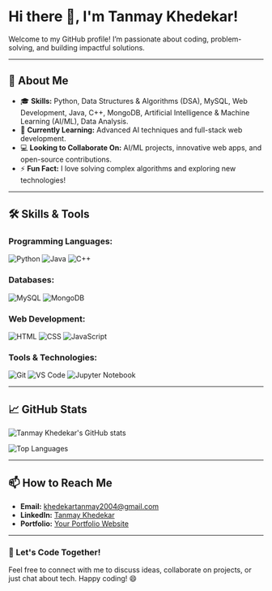 # Hi there 👋, I'm Tanmay Khedekar!

Welcome to my GitHub profile! I’m passionate about coding, problem-solving, and building impactful solutions.

---

## 🌟 About Me

- 🎓 **Skills:** Python, Data Structures & Algorithms (DSA), MySQL, Web Development, Java, C++, MongoDB, Artificial Intelligence & Machine Learning (AI/ML), Data Analysis.
- 🌱 **Currently Learning:** Advanced AI techniques and full-stack web development.
- 💻 **Looking to Collaborate On:** AI/ML projects, innovative web apps, and open-source contributions.
- ⚡ **Fun Fact:** I love solving complex algorithms and exploring new technologies!

---

## 🛠️ Skills & Tools

### Programming Languages:
![Python](https://img.shields.io/badge/-Python-3776AB?logo=python&logoColor=white&style=flat)
![Java](https://img.shields.io/badge/-Java-007396?logo=java&logoColor=white&style=flat)
![C++](https://img.shields.io/badge/-C++-00599C?logo=cplusplus&logoColor=white&style=flat)

### Databases:
![MySQL](https://img.shields.io/badge/-MySQL-4479A1?logo=mysql&logoColor=white&style=flat)
![MongoDB](https://img.shields.io/badge/-MongoDB-47A248?logo=mongodb&logoColor=white&style=flat)

### Web Development:
![HTML](https://img.shields.io/badge/-HTML5-E34F26?logo=html5&logoColor=white&style=flat)
![CSS](https://img.shields.io/badge/-CSS3-1572B6?logo=css3&logoColor=white&style=flat)
![JavaScript](https://img.shields.io/badge/-JavaScript-F7DF1E?logo=javascript&logoColor=black&style=flat)

### Tools & Technologies:
![Git](https://img.shields.io/badge/-Git-F05032?logo=git&logoColor=white&style=flat)
![VS Code](https://img.shields.io/badge/-VSCode-007ACC?logo=visual-studio-code&logoColor=white&style=flat)
![Jupyter Notebook](https://img.shields.io/badge/-Jupyter-F37626?logo=jupyter&logoColor=white&style=flat)

---

## 📈 GitHub Stats

![Tanmay Khedekar's GitHub stats](https://github-readme-stats.vercel.app/api?username=TanmayKhedekar&show_icons=true&theme=radical)

![Top Languages](https://github-readme-stats.vercel.app/api/top-langs/?username=TanmayKhedekar&layout=compact&theme=radical)

---

## 📫 How to Reach Me

- **Email:** [khedekartanmay2004@gmail.com](mailto:khedekartanmay2004@gmail.com)
- **LinkedIn:** [Tanmay Khedekar](https://www.linkedin.com/in/tanmay-khedekar-b66b43226)
- **Portfolio:** [Your Portfolio Website](https://yourportfolio.com)

---

### 🚀 Let's Code Together!
Feel free to connect with me to discuss ideas, collaborate on projects, or just chat about tech. Happy coding! 😄
